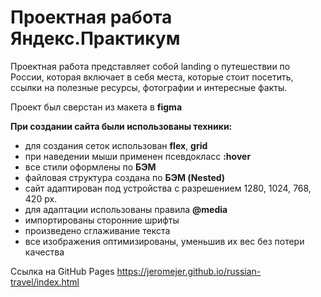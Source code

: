 # Проектная работа Яндекс.Практикум

Проектная работа представляет собой landing о путешествии по России, которая включает в себя места, которые стоит посетить, ссылки на полезные ресурсы, фотографии и интересные факты.

Проект был сверстан из макета в **figma**

**При создании сайта были использованы техники:**

* для создания сеток использован **flex**, **grid**
* при наведении мыши применен псевдокласс **:hover**
* все стили оформлены по **БЭМ**
* файловая структура создана по **БЭМ (Nested)**
* сайт адаптирован под устройства с разрешением 1280, 1024, 768, 420 px.
* для адаптации использованы правила **@media**
* импортированы сторонние шрифты
* произведено сглаживание текста 
* все изображения оптимизированы, уменьшив их вес без потери качества


Ссылка на GitHub Pages https://jeromejer.github.io/russian-travel/index.html